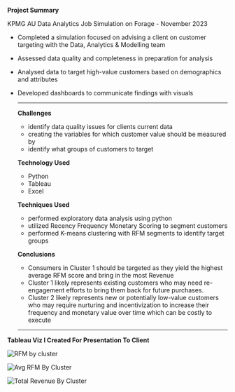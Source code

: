 **Project Summary**

KPMG AU Data Analytics Job Simulation on Forage - November 2023

- Completed a simulation focused on advising a client on customer targeting with the Data, Analytics & Modelling team
- Assessed data quality and completeness in preparation for analysis
- Analysed data to target high-value customers based on demographics and attributes
- Developed dashboards to communicate findings with visuals
  ________________________
  **Challenges**
  - identify data quality issues for clients current data
  - creating the variables for which customer value should be measured by
  - identify what groups of customers to target
 
  **Technology Used**
  - Python
  - Tableau
  - Excel

  **Techniques Used**
  - performed exploratory data analysis using python 
  - utilized Recency Frequency Monetary Scoring to segment customers
  - performed K-means clustering with RFM segments to identify target groups 

  **Conclusions**
  - Consumers in Cluster 1 should be targeted as they yield the highest average RFM score and bring in the most Revenue
  - Cluster 1 likely represents existing customers who may need re-engagement efforts to bring them back for future purchases.
  - Cluster 2 likely represents new or potentially low-value customers who may require nurturing and incentivization to increase their frequency and monetary value over time which can be costly to execute
  ________________________
  


**Tableau Viz I Created For Presentation To Client** 

![RFM by cluster](https://github.com/samgeles/KPMG-AU/assets/143467895/b513ea12-d430-496b-97cf-31bbf8eaf394)

![Avg RFM By Cluster](https://github.com/samgeles/KPMG-AU/assets/143467895/07e7ca2f-b896-4d58-bbe5-bf4556361300)

![Total Revenue By Cluster](https://github.com/samgeles/KPMG-AU/assets/143467895/40c8b0cb-3d71-4621-9f5e-17401e31bbe7)




